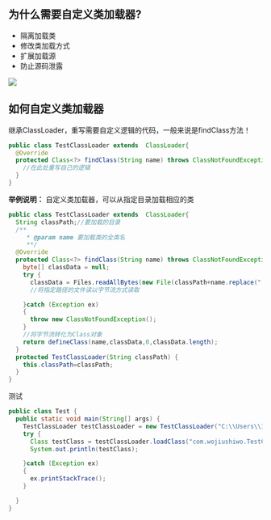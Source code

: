 ## 为什么需要自定义类加载器?

- 隔离加载类
- 修改类加载方式
- 扩展加载源
- 防止源码泄露

![](https://youpaiyun.zongqilive.cn/image/20200319151252.png)



## 如何自定义类加载器

继承ClassLoader，重写需要自定义逻辑的代码，一般来说是findClass方法！

```java
public class TestClassLoader extends  ClassLoader{
  @Override
  protected Class<?> findClass(String name) throws ClassNotFoundException {
    //在此处重写自己的逻辑
  }
}
```

**举例说明：** 自定义类加载器，可以从指定目录加载相应的类

```java
public class TestClassLoader extends  ClassLoader{
  String classPath;//要加载的目录
  /**
     * @param name 要加载类的全类名
     **/
  @Override
  protected Class<?> findClass(String name) throws ClassNotFoundException {
    byte[] classData = null;
    try {
      classData = Files.readAllBytes(new File(classPath+name.replace(".","\\")+".class").toPath());
      //将指定路径的文件读以字节流方式读取

    }catch (Exception ex)
    {
      throw new ClassNotFoundException();
    }
    //将字节流转化为Class对象
    return defineClass(name,classData,0,classData.length);
  }
  protected TestClassLoader(String classPath) {
    this.classPath=classPath;
  }
}
```

测试

```java
public class Test {
  public static void main(String[] args) {
    TestClassLoader testClassLoader = new TestClassLoader("C:\\Users\\13055\\Desktop\\test\\java\\");
    try {
      Class testClass = testClassLoader.loadClass("com.wojiushiwo.TestClass");
      System.out.println(testClass);

    }catch (Exception ex)
    {
      ex.printStackTrace();
    }

  }
}
```











